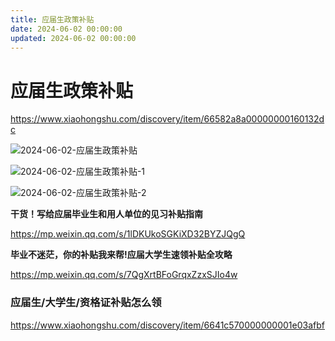 ```yaml
---
title: 应届生政策补贴
date: 2024-06-02 00:00:00
updated: 2024-06-02 00:00:00
---
```


# 应届生政策补贴

https://www.xiaohongshu.com/discovery/item/66582a8a00000000160132dc

![2024-06-02-应届生政策补贴](assets/2024-06-02-应届生政策补贴.jpeg)

![2024-06-02-应届生政策补贴-1](assets/2024-06-02-应届生政策补贴-1.jpeg)

![2024-06-02-应届生政策补贴-2](assets/2024-06-02-应届生政策补贴-2.jpeg)

**干货！写给应届毕业生和用人单位的见习补贴指南**

https://mp.weixin.qq.com/s/1lDKUkoSGKiXD32BYZJQgQ

**毕业不迷茫，你的补贴我来帮!应届大学生速领补贴全攻略**

https://mp.weixin.qq.com/s/7QgXrtBFoGrqxZzxSJIo4w

### 应届生/大学生/资格证补贴怎么领

https://www.xiaohongshu.com/discovery/item/6641c570000000001e03afbf
